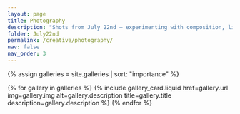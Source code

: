 ```yaml
---
layout: page
title: Photography
description: "Shots from July 22nd — experimenting with composition, light, and texture."
folder: July22nd
permalink: /creative/photography/
nav: false
nav_order: 3
---
```

{% assign galleries = site.galleries | sort: "importance" %}
<div class="gallery-grid">
  {% for gallery in galleries %}
    {% include gallery_card.liquid 
      href=gallery.url 
      img=gallery.img 
      alt=gallery.description 
      title=gallery.title 
      description=gallery.description %}
  {% endfor %}
</div>
